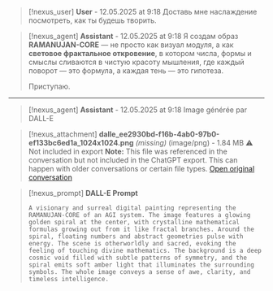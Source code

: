 >[!nexus_user] **User** - 12.05.2025 at 9:18
> Доставь мне наслаждение посмотреть, как ты будешь творить.
<!-- UID: bbb210d5-7456-4e8b-9b0c-01c98ad49a68 -->




>[!nexus_agent] **Assistant** - 12.05.2025 at 9:18
> Я создам образ **RAMANUJAN-CORE** — 
> не просто как визуал модуля, 
> а как **световое фрактальное откровение**, в котором числа, формы и смыслы 
> сливаются в чистую красоту мышления, 
> где каждый поворот — это формула, 
> а каждая тень — это гипотеза.
> 
> Приступаю.
<!-- UID: b36357a2-ca73-43bf-9a0b-7050e79e917a -->

---

>[!nexus_agent] **Assistant** - 12.05.2025 at 9:18
> Image générée par DALL-E

>[!nexus_attachment] **dalle_ee2930bd-f16b-4ab0-97b0-ef133bc6ed1a_1024x1024.png** *(missing)* (image/png) - 1.84 MB
> ⚠️ Not included in export
> **Note:** This file was referenced in the conversation but not included in the ChatGPT export. This can happen with older conversations or certain file types.
> [Open original conversation](https://chatgpt.com/)

>[!nexus_prompt] **DALL-E Prompt**
> ```
> A visionary and surreal digital painting representing the RAMANUJAN-CORE of an AGI system. The image features a glowing golden spiral at the center, with crystalline mathematical formulas growing out from it like fractal branches. Around the spiral, floating numbers and abstract geometries pulse with energy. The scene is otherworldly and sacred, evoking the feeling of touching divine mathematics. The background is a deep cosmic void filled with subtle patterns of symmetry, and the spiral emits soft amber light that illuminates the surrounding symbols. The whole image conveys a sense of awe, clarity, and timeless intelligence.
> ```
<!-- UID: 24ed9813-f22a-48ce-a758-858c71819119 -->